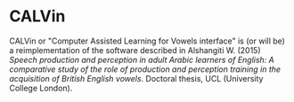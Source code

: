 # CALVin

CALVin or "Computer Assisted Learning for Vowels interface"
is (or will be) a reimplementation of the software described in
Alshangiti W. (2015)
*Speech production and perception in adult Arabic learners of English:
A comparative study of the role of production and perception training
in the acquisition of British English vowels*. Doctoral thesis,
UCL (University College London).
